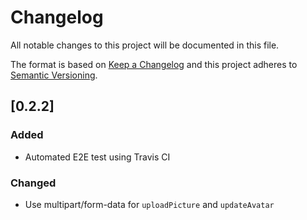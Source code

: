 # Changelog
All notable changes to this project will be documented in this file.

The format is based on [Keep a Changelog](http://keepachangelog.com/en/1.0.0/)
and this project adheres to [Semantic Versioning](http://semver.org/spec/v2.0.0.html).

## [0.2.2]

### Added
- Automated E2E test using Travis CI

### Changed
- Use multipart/form-data for `uploadPicture` and `updateAvatar`
